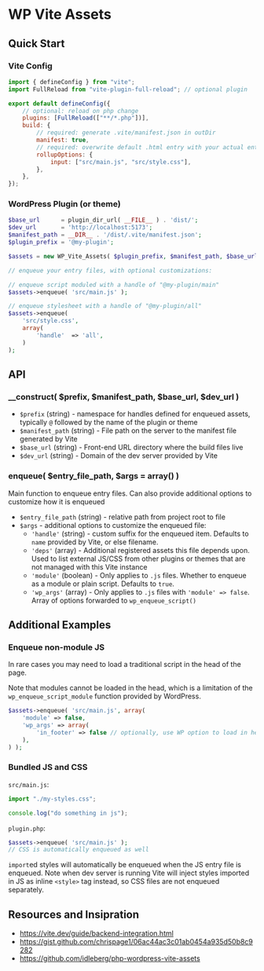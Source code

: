 # WP Vite Assets

## Quick Start

### Vite Config

```js
import { defineConfig } from "vite";
import FullReload from "vite-plugin-full-reload"; // optional plugin

export default defineConfig({
	// optional: reload on php change
	plugins: [FullReload(["**/*.php"])],
	build: {
		// required: generate .vite/manifest.json in outDir
		manifest: true,
		// required: overwrite default .html entry with your actual entries
		rollupOptions: {
			input: ["src/main.js", "src/style.css"],
		},
	},
});
```

### WordPress Plugin (or theme)

```php
$base_url      = plugin_dir_url( __FILE__ ) . 'dist/';
$dev_url       = 'http://localhost:5173';
$manifest_path = __DIR__ . '/dist/.vite/manifest.json';
$plugin_prefix = '@my-plugin';

$assets = new WP_Vite_Assets( $plugin_prefix, $manifest_path, $base_url, $dev_url );

// enqueue your entry files, with optional customizations:

// enqueue script moduled with a handle of "@my-plugin/main"
$assets->enqueue( 'src/main.js' );

// enqueue stylesheet with a handle of "@my-plugin/all"
$assets->enqueue(
	'src/style.css',
	array(
		'handle'  => 'all',
	)
);
```

## API

### \_\_construct( $prefix, $manifest_path, $base_url, $dev_url )

- `$prefix` (string) - namespace for handles defined for enqueued assets, typically `@` followed by the name of the plugin or theme
- `$manifest_path` (string) - File path on the server to the manifest file generated by Vite
- `$base_url` (string) - Front-end URL directory where the build files live
- `$dev_url` (string) - Domain of the dev server provided by Vite

### enqueue( $entry_file_path, $args = array() )

Main function to enqueue entry files. Can also provide additional options to customize how it is enqueued

- `$entry_file_path` (string) - relative path from project root to file
- `$args` - additional options to customize the enqueued file:
  - `'handle'` (string) - custom suffix for the enqueued item. Defaults to `name` provided by Vite, or else filename.
  - `'deps'` (array) - Additional registered assets this file depends upon. Used to list external JS/CSS from other plugins or themes that are not managed with this Vite instance
  - `'module'` (boolean) - Only applies to `.js` files. Whether to enqueue as a module or plain script. Defaults to `true`.
  - `'wp_args'` (array) - Only applies to `.js` files with `'module' => false`. Array of options forwarded to `wp_enqueue_script()`

## Additional Examples

### Enqueue non-module JS

In rare cases you may need to load a traditional script in the head of the page.

Note that modules cannot be loaded in the head, which is a limitation of the `wp_enqueue_script_module` function provided by WordPress.

```php
$assets->enqueue( 'src/main.js', array(
	'module' => false,
	'wp_args' => array(
		'in_footer' => false // optionally, use WP option to load in head
	),
) );
```

### Bundled JS and CSS

`src/main.js`:

```js
import "./my-styles.css";

console.log("do something in js");
```

`plugin.php`:

```php
$assets->enqueue( 'src/main.js' );
// CSS is automatically enqueued as well
```

`import`ed styles will automatically be enqueued when the JS entry file is enqueued. Note when dev server is running Vite will inject styles imported in JS as inline `<style>` tag instead, so CSS files are not enqueued separately.

## Resources and Insipration

- https://vite.dev/guide/backend-integration.html
- https://gist.github.com/chrispage1/06ac44ac3c01ab0454a935d50b8c9282
- https://github.com/idleberg/php-wordpress-vite-assets
